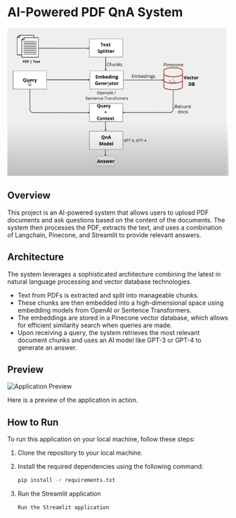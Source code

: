 # AI-Powered PDF QnA System

![Application Preview](architecture.png)

## Overview

This project is an AI-powered system that allows users to upload PDF documents and ask questions based on the content of the documents. The system then processes the PDF, extracts the text, and uses a combination of Langchain, Pinecone, and Streamlit to provide relevant answers.

## Architecture

The system leverages a sophisticated architecture combining the latest in natural language processing and vector database technologies.

- Text from PDFs is extracted and split into manageable chunks.
- These chunks are then embedded into a high-dimensional space using embedding models from OpenAI or Sentence Transformers.
- The embeddings are stored in a Pinecone vector database, which allows for efficient similarity search when queries are made.
- Upon receiving a query, the system retrieves the most relevant document chunks and uses an AI model like GPT-3 or GPT-4 to generate an answer.

## Preview

![Application Preview](application_preview.png)

Here is a preview of the application in action.

## How to Run

To run this application on your local machine, follow these steps:

1. Clone the repository to your local machine.

2. Install the required dependencies using the following command:

   ```sh
   pip install -r requirements.txt
3. Run the Streamlit application
   ```sh
   Run the Streamlit application
